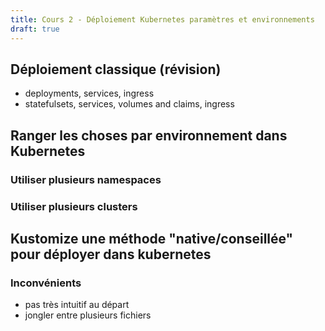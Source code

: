 ```yaml
---
title: Cours 2 - Déploiement Kubernetes paramètres et environnements
draft: true
---
```





## Déploiement classique (révision)

- deployments, services, ingress
- statefulsets, services, volumes and claims, ingress

## Ranger les choses par environnement dans Kubernetes

### Utiliser plusieurs namespaces

### Utiliser plusieurs clusters


## Kustomize une méthode "native/conseillée" pour déployer dans kubernetes

### Inconvénients

- pas très intuitif au départ
- jongler entre plusieurs fichiers